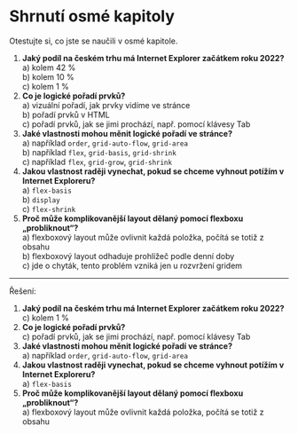 # Shrnutí osmé kapitoly

Otestujte si, co jste se naučili v osmé kapitole.

1. **Jaký podíl na českém trhu má Internet Explorer začátkem roku 2022?**  
a) kolem 42 %  
b) kolem 10 %  
c) kolem 1 %
1. **Co je logické pořadí prvků?**  
a) vizuální pořadí, jak prvky vidíme ve stránce  
b) pořadí prvků v HTML  
c) pořadí prvků, jak se jimi prochází, např. pomocí klávesy Tab  
1. **Jaké vlastnosti mohou měnit logické pořadí ve stránce?**  
a) například `order`, `grid-auto-flow`, `grid-area`  
b) například `flex`, `grid-basis`, `grid-shrink`  
c) například `flex`, `grid-grow`, `grid-shrink`
1. **Jakou vlastnost raději vynechat, pokud se chceme vyhnout potížím v Internet Exploreru?**  
a) `flex-basis`  
b) `display`  
c) `flex-shrink`
1. **Proč může komplikovanější layout dělaný pomocí flexboxu „probliknout“?**  
a) flexboxový layout může ovlivnit každá položka, počítá se totiž z obsahu  
b) flexboxový layout odhaduje prohlížeč podle denní doby  
c) jde o chyták, tento problém vzniká jen u rozvržení gridem

---

Řešení:

1. **Jaký podíl na českém trhu má Internet Explorer začátkem roku 2022?**  
c) kolem 1 %
1. **Co je logické pořadí prvků?**  
c) pořadí prvků, jak se jimi prochází, např. pomocí klávesy Tab  
1. **Jaké vlastnosti mohou měnit logické pořadí ve stránce?**  
a) například `order`, `grid-auto-flow`, `grid-area`  
1. **Jakou vlastnost raději vynechat, pokud se chceme vyhnout potížím v Internet Exploreru?**  
a) `flex-basis`  
1. **Proč může komplikovanější layout dělaný pomocí flexboxu „probliknout“?**  
a) flexboxový layout může ovlivnit každá položka, počítá se totiž z obsahu  
